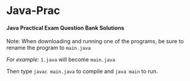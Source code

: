# Java-Prac

#### Java Practical Exam Question Bank Solutions

Note: When downloading and running one of the programs, be sure to rename the program to `main.java`

_For example:_ `1.java` will become `main.java`

Then type `javac main.java` to compile and `java main` to run.
